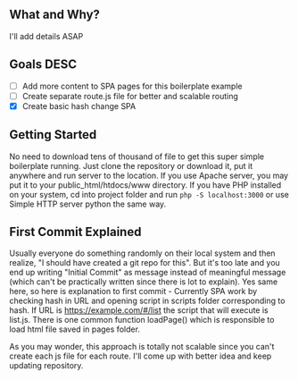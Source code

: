 ## What and Why?
I'll add details ASAP

## Goals DESC
- [ ] Add more content to SPA pages for this boilerplate example
- [ ] Create separate route.js file for better and scalable routing
- [x] Create basic hash change SPA

## Getting Started
No need to download tens of thousand of file to get this super simple boilerplate running. Just clone the repository or download it, put it anywhere and run server to the location. If you use Apache server, you may put it to your public_html/htdocs/www directory. If you have PHP installed on your system, cd into project folder and run `php -S localhost:3000` or use Simple HTTP server python the same way.

## First Commit Explained
Usually everyone do something randomly on their local system and then realize, "I should have created a git repo for this". But it's too late and you end up writing "Initial Commit" as message instead of meaningful message (which can't be practically written since there is lot to explain). Yes same here, so here is explanation to first commit -
Currently SPA work by checking hash in URL and opening script in scripts folder corresponding to hash. If URL is https://example.com/#/list the script that will execute is list.js. There is one common function loadPage() which is responsible to load html file saved in pages folder.

As you may wonder, this approach is totally not scalable since you can't create each js file for each route. I'll come up with better idea and keep updating repository.
